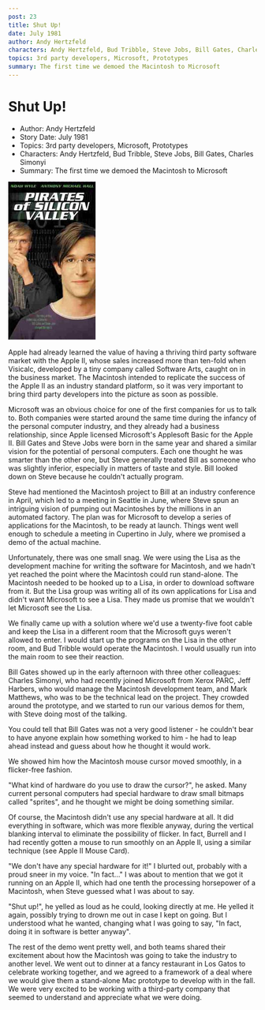 ```yaml
---
post: 23
title: Shut Up!
date: July 1981
author: Andy Hertzfeld
characters: Andy Hertzfeld, Bud Tribble, Steve Jobs, Bill Gates, Charles Simonyi
topics: 3rd party developers, Microsoft, Prototypes
summary: The first time we demoed the Macintosh to Microsoft
---
```


# Shut Up!
* Author: Andy Hertzfeld
* Story Date: July 1981
* Topics: 3rd party developers, Microsoft, Prototypes
* Characters: Andy Hertzfeld, Bud Tribble, Steve Jobs, Bill Gates, Charles Simonyi
* Summary: The first time we demoed the Macintosh to Microsoft

![This movie had a scene based on this story](images/pirates.jpg) 
    
Apple had already learned the value of having a thriving third party software market with the Apple II, whose sales increased more than ten-fold when Visicalc, developed by a tiny company called Software Arts, caught on in the business market.  The Macintosh intended to replicate the success of the Apple II as an industry standard platform, so it was very important to bring third party developers into the picture as soon as possible.

Microsoft was an obvious choice for one of the first companies for us to talk to.  Both companies were started around the same time during the infancy of the personal computer industry, and they already had a business relationship, since Apple licensed Microsoft's Applesoft Basic for the Apple II.  Bill Gates and Steve Jobs were born in the same year and shared a similar vision for the potential of personal computers.   Each one thought he was smarter than the other one, but Steve generally treated Bill as someone who was slightly inferior, especially in matters of taste and style.  Bill looked down on Steve because he couldn't actually program.

Steve had mentioned the Macintosh project to Bill at an industry conference in April, which led to a meeting in Seattle in June, where Steve spun an intriguing vision of pumping out Macintoshes by the millions in an automated factory.  The plan was for Microsoft to develop a series of applications for the Macintosh, to be ready at launch.  Things went well enough to schedule a meeting in Cupertino in July, where we promised a demo of the actual machine.

Unfortunately, there was one small snag.  We were using the Lisa as the development machine for writing the software for Macintosh, and we hadn't yet reached the point where the Macintosh could run stand-alone.  The Macintosh needed to be hooked up to a Lisa, in order to download software from it.  But the Lisa group was writing all of its own applications for Lisa and didn't want Microsoft to see a Lisa.  They made us promise that we wouldn't let Microsoft see the Lisa.

We finally came up with a solution where we'd use a twenty-five foot cable and keep the Lisa in a different room that the Microsoft guys weren't allowed to enter.  I would start up the programs on the Lisa in the other room, and Bud Tribble would operate the Macintosh. I would usually run into the main room to see their reaction.

Bill Gates showed up in the early afternoon with three other colleagues: Charles Simonyi, who had recently joined Microsoft from Xerox PARC, Jeff Harbers, who would manage the Macintosh development team, and Mark Matthews, who was to be the technical lead on the project.   They crowded around the prototype, and we started to run our various demos for them, with Steve doing most of the talking.

You could tell that Bill Gates was not a very good listener - he couldn't bear to have anyone explain how something worked to him - he had to leap ahead instead and guess about how he thought it would work.  

We showed him how the Macintosh mouse cursor moved smoothly, in a flicker-free fashion. 

"What kind of hardware do you use to draw the cursor?", he asked.  Many current personal computers had special hardware to draw small bitmaps called "sprites", and he thought we might be doing something similar.

Of course, the Macintosh didn't use any special hardware at all.  It did everything in software, which was more flexible anyway, during the vertical blanking interval to eliminate the possibility of flicker.  In fact, Burrell and I had recently gotten a mouse to run smoothly on an Apple II, using a similar technique (see Apple II Mouse Card).

"We don't have any special hardware for it!" I blurted out, probably with a proud sneer in my voice. "In fact..."  I was about to mention that we got it running on an Apple II, which had one tenth the processing horsepower of a Macintosh, when Steve guessed what I was about to say.

"Shut up!", he yelled as loud as he could, looking directly at me.  He yelled it again, possibly trying to drown me out in case I kept on going.  But I understood what he wanted, changing what I was going to say, "In fact, doing it in software is better anyway".

The rest of the demo went pretty well, and both teams shared their excitement about how the Macintosh was going to take the industry to another level.  We went out to dinner at a fancy restaurant in Los Gatos to celebrate working together, and we agreed to a framework of a deal where we would give them a stand-alone Mac prototype to develop with in the fall.  We were very excited to be working with a third-party company that seemed to understand and appreciate what we were doing.